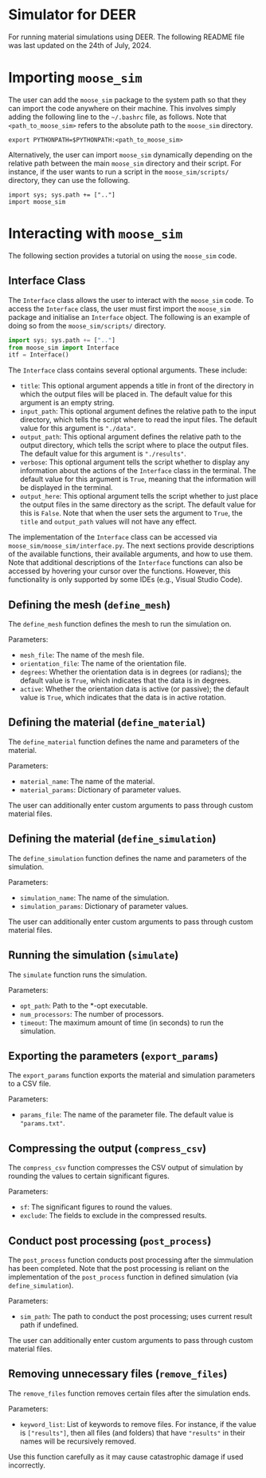 # Simulator for DEER

For running material simulations using DEER. The following README file was last updated on the 24th of July, 2024.

# Importing `moose_sim`

The user can add the `moose_sim` package to the system path so that they can import the code anywhere on their machine. This involves simply adding the following line to the `~/.bashrc` file, as follows. Note that `<path_to_moose_sim>` refers to the absolute path to the `moose_sim` directory.
```
export PYTHONPATH=$PYTHONPATH:<path_to_moose_sim>
```

Alternatively, the user can import `moose_sim` dynamically depending on the relative path between the main `moose_sim` directory and their script. For instance, if the user wants to run a script in the `moose_sim/scripts/` directory, they can use the following.
```
import sys; sys.path += [".."]
import moose_sim
```

# Interacting with `moose_sim`

The following section provides a tutorial on using the `moose_sim` code.

## Interface Class

The `Interface` class allows the user to interact with the `moose_sim` code. To access the `Interface` class, the user must first import the `moose_sim` package and initialise an `Interface` object. The following is an example of doing so from the `moose_sim/scripts/` directory.
```py
import sys; sys.path += [".."]
from moose_sim import Interface
itf = Interface()
```

The `Interface` class contains several optional arguments. These include:
* `title`: This optional argument appends a title in front of the directory in which the output files will be placed in. The default value for this argument is an empty string.
* `input_path`: This optional argument defines the relative path to the input directory, which tells the script where to read the input files. The default value for this argument is `"./data"`.
* `output_path`: This optional argument defines the relative path to the output directory, which tells the script where to place the output files. The default value for this argument is `"./results"`.
* `verbose`: This optional argument tells the script whether to display any information about the actions of the `Interface` class in the terminal. The default value for this argument is `True`, meaning that the information will be displayed in the terminal.
* `output_here`: This optional argument tells the script whether to just place the output files in the same directory as the script. The default value for this is `False`. Note that when the user sets the argument to `True`, the `title` and `output_path` values will not have any effect.

The implementation of the `Interface` class can be accessed via `moose_sim/moose_sim/interface.py`. The next sections provide descriptions of the available functions, their available arguments, and how to use them. Note that additional descriptions of the `Interface` functions can also be accessed by hovering your cursor over the functions. However, this functionality is only supported by some IDEs (e.g., Visual Studio Code).

## Defining the mesh (`define_mesh`)

The `define_mesh` function defines the mesh to run the simulation on.

Parameters:
* `mesh_file`:        The name of the mesh file.
* `orientation_file`: The name of the orientation file.
* `degrees`:          Whether the orientation data is in degrees (or radians); the default value is `True`, which indicates that the data is in degrees.
* `active`:           Whether the orientation data is active (or passive); the default value is `True`, which indicates that the data is in active rotation.

## Defining the material (`define_material`)

The `define_material` function defines the name and parameters of the material.

Parameters:
* `material_name`:   The name of the material.
* `material_params`: Dictionary of parameter values.

The user can additionally enter custom arguments to pass through custom material files.

## Defining the material (`define_simulation`)

The `define_simulation` function defines the name and parameters of the simulation.

Parameters:
* `simulation_name`:   The name of the simulation.
* `simulation_params`: Dictionary of parameter values.

The user can additionally enter custom arguments to pass through custom material files.

## Running the simulation (`simulate`)

The `simulate` function runs the simulation.

Parameters:
* `opt_path`:       Path to the *-opt executable.
* `num_processors`: The number of processors.
* `timeout`:        The maximum amount of time (in seconds) to run the simulation.

## Exporting the parameters (`export_params`)

The `export_params` function exports the material and simulation parameters to a CSV file.

Parameters:
* `params_file`: The name of the parameter file. The default value is `"params.txt"`.

## Compressing the output (`compress_csv`)

The `compress_csv` function compresses the CSV output of simulation by rounding the values to certain significant figures.

Parameters:
* `sf`:      The significant figures to round the values.
* `exclude`: The fields to exclude in the compressed results.

## Conduct post processing (`post_process`)

The `post_process` function conducts post processing after the simmulation has been completed. Note that the post processing is reliant on the implementation of the `post_process` function in defined simulation (via `define_simulation`).

Parameters:
* `sim_path`: The path to conduct the post processing; uses current result path if undefined.

The user can additionally enter custom arguments to pass through custom material files.

## Removing unnecessary files (`remove_files`)

The `remove_files` function removes certain files after the simulation ends.

Parameters:
* `keyword_list`: List of keywords to remove files. For instance, if the value is `["results"]`, then all files (and folders) that have `"results"` in their names will be recursively removed.

Use this function carefully as it may cause catastrophic damage if used incorrectly.

